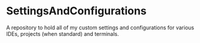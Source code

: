 # SettingsAndConfigurations
A repository to hold all of my custom settings and configurations for various IDEs, projects (when standard) and terminals.
